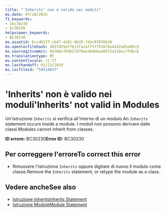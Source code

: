 ```yaml
---
title: "'Inherits' non è valido nei moduli"
ms.date: 07/20/2015
f1_keywords:
- vbc30230
- bc30230
helpviewer_keywords:
- BC30230
ms.assetid: bccd61f7-cb47-4101-9b35-743c97876630
ms.openlocfilehash: 3037d29af7b13fa2aff5775107be4a32a85a09c9
ms.sourcegitcommit: 6b308cf6d627d78ee36dbbae8972a310ac7fd6c8
ms.translationtype: MT
ms.contentlocale: it-IT
ms.lasthandoff: 01/23/2019
ms.locfileid: "54514617"
---
```

# <a name="inherits-not-valid-in-modules"></a><span data-ttu-id="a31e7-102">'Inherits' non è valido nei moduli</span><span class="sxs-lookup"><span data-stu-id="a31e7-102">'Inherits' not valid in Modules</span></span>
<span data-ttu-id="a31e7-103">Un'istruzione `Inherits` si verifica all'interno di un modulo.</span><span class="sxs-lookup"><span data-stu-id="a31e7-103">An `Inherits` statement occurs inside a module.</span></span> <span data-ttu-id="a31e7-104">I moduli non possono derivare dalle classi.</span><span class="sxs-lookup"><span data-stu-id="a31e7-104">Modules cannot inherit from classes.</span></span>  
  
 <span data-ttu-id="a31e7-105">**ID errore:** BC30230</span><span class="sxs-lookup"><span data-stu-id="a31e7-105">**Error ID:** BC30230</span></span>  
  
## <a name="to-correct-this-error"></a><span data-ttu-id="a31e7-106">Per correggere l'errore</span><span class="sxs-lookup"><span data-stu-id="a31e7-106">To correct this error</span></span>  
  
-   <span data-ttu-id="a31e7-107">Rimuovere l'istruzione `Inherits` oppure digitare di nuovo il modulo come classe.</span><span class="sxs-lookup"><span data-stu-id="a31e7-107">Remove the `Inherits` statement, or retype the module as a class.</span></span>  
  
## <a name="see-also"></a><span data-ttu-id="a31e7-108">Vedere anche</span><span class="sxs-lookup"><span data-stu-id="a31e7-108">See also</span></span>
- [<span data-ttu-id="a31e7-109">Istruzione Inherits</span><span class="sxs-lookup"><span data-stu-id="a31e7-109">Inherits Statement</span></span>](../../visual-basic/language-reference/statements/inherits-statement.md)
- [<span data-ttu-id="a31e7-110">Istruzione Module</span><span class="sxs-lookup"><span data-stu-id="a31e7-110">Module Statement</span></span>](../../visual-basic/language-reference/statements/module-statement.md)
